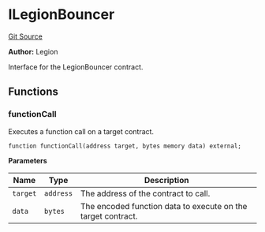 # ILegionBouncer
[Git Source](https://github.com/Legion-Team/legion-protocol-contracts/blob/8b23239dfc702a4510efb5dd06fb67719eb5eab0/src/interfaces/access/ILegionBouncer.sol)

**Author:**
Legion

Interface for the LegionBouncer contract.


## Functions
### functionCall

Executes a function call on a target contract.


```solidity
function functionCall(address target, bytes memory data) external;
```
**Parameters**

|Name|Type|Description|
|----|----|-----------|
|`target`|`address`|The address of the contract to call.|
|`data`|`bytes`|The encoded function data to execute on the target contract.|


